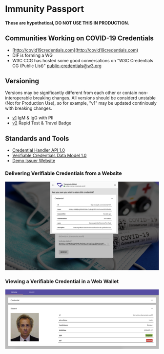 # Immunity Passport

#### These are hypothetical, DO NOT USE THIS IN PRODUCTION.

## Communities Working on COVID-19 Credentials

- [http://covid19credentials.com](http://covid19credentials.com)
- DIF is forming a WG
- W3C CCG has hosted some good conversations on "W3C Credentials CG (Public List)" <public-credentials@w3.org>

## Versioning

Versions may be significantly different from each other or contain non-interoperable breaking changes. All versions should be considerd unstable (Not for Production Use), so for example, "v1" may be updated continiously with breaking changes.

- [v1](./v1) IgM & IgG with PII
- [v2](./v2) Rapid Test & Travel Badge

## Standards and Tools

- [Credential Handler API 1.0](https://w3c-ccg.github.io/credential-handler-api/)
- [Verifiable Credentials Data Model 1.0](https://www.w3.org/TR/vc-data-model/)
- [Demo Issuer Website](https://github.com/decentralized-identity/c19-vc.com)

### Delivering Verifiable Credentials from a Website

<img src="./preview-2.png"/>

### Viewing a Verifiable Credential in a Web Wallet

<img src="./preview-1.png"/>
